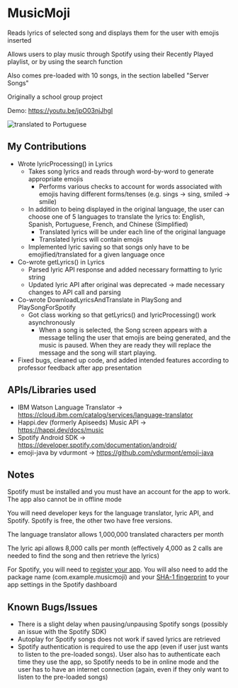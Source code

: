 # MusicMoji
Reads lyrics of selected song and displays them for the user with emojis inserted

Allows users to play music through Spotify using their Recently Played playlist, or by using the search function

Also comes pre-loaded with 10 songs, in the section labelled "Server Songs"

Originally a school group project

Demo: https://youtu.be/jpO03njJhgI

![translated to Portuguese](https://i.gyazo.com/95658ed53697893ef7f5e09cd3bd049d.png)

## My Contributions

* Wrote lyricProcessing() in Lyrics
  * Takes song lyrics and reads through word-by-word to generate appropriate emojis
    * Performs various checks to account for words associated with emojis having different forms/tenses (e.g. sings -> sing, smiled -> smile)
  * In addition to being displayed in the original language, the user can choose one of 5 languages to translate the lyrics to: English, Spanish, Portuguese, French, and Chinese (Simplified)
    * Translated lyrics will be under each line of the original language
    * Translated lyrics will contain emojis
  * Implemented lyric saving so that songs only have to be emojified/translated for a given language once
* Co-wrote getLyrics() in Lyrics
  * Parsed lyric API response and added necessary formatting to lyric string
  * Updated lyric API after original was deprecated -> made necessary changes to API call and parsing
* Co-wrote DownloadLyricsAndTranslate in PlaySong and PlaySongForSpotify
  * Got class working so that getLyrics() and lyricProcessing() work asynchronously
    * When a song is selected, the Song screen appears with a message telling the user that emojis are being generated, and the music is paused. When they are ready they will replace the message and the song will start playing.
* Fixed bugs, cleaned up code, and added intended features according to professor feedback after app presentation

## APIs/Libraries used

* IBM Watson Language Translator -> https://cloud.ibm.com/catalog/services/language-translator
* Happi.dev (formerly Apiseeds) Music API -> https://happi.dev/docs/music
* Spotify Android SDK -> https://developer.spotify.com/documentation/android/
* emoji-java by vdurmont -> https://github.com/vdurmont/emoji-java

## Notes

Spotify must be installed and you must have an account for the app to work. The app also cannot be in offline mode

You will need developer keys for the language translator, lyric API, and Spotify. Spotify is free, the other two have free versions.

The language translator allows 1,000,000 translated characters per month

The lyric api allows 8,000 calls per month (effectively 4,000 as 2 calls are needed to find the song and then retrieve the lyrics)

For Spotify, you will need to [register your app](https://developer.spotify.com/documentation/general/guides/app-settings/#register-your-app). You will also need to add the package name (com.example.musicmoji) and your [SHA-1 fingerprint](https://stackoverflow.com/questions/27609442/how-to-get-the-sha-1-fingerprint-certificate-in-android-studio-for-debug-mode) to your app settings in the Spotify dashboard

## Known Bugs/Issues
* There is a slight delay when pausing/unpausing Spotify songs (possibly an issue with the Spotify SDK)
* Autoplay for Spotify songs does not work if saved lyrics are retrieved
* Spotify authentication is required to use the app (even if user just wants to listen to the pre-loaded songs). User also has to authenticate each time they use the app, so Spotify needs to be in online mode and the user has to have an internet connection (again, even if they only want to listen to the pre-loaded songs)
